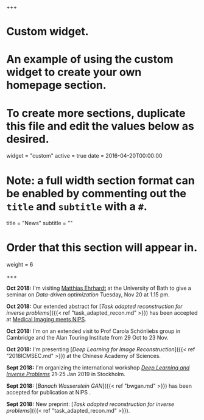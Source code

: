 +++
# Custom widget.
# An example of using the custom widget to create your own homepage section.
# To create more sections, duplicate this file and edit the values below as desired.
widget = "custom"
active = true
date = 2016-04-20T00:00:00

# Note: a full width section format can be enabled by commenting out the `title` and `subtitle` with a `#`.
title = "News"
subtitle = ""

# Order that this section will appear in.
weight = 6

+++

**Oct 2018:** I'm visiting [Matthias Ehrhardt](https://mehrhardt.github.io/) at the University of Bath to give a seminar on _Data-driven optimization_ Tuesday, Nov 20 at 1.15 pm.

**Oct 2018:** Our extended abstract for [_Task adapted reconstruction for inverse problems_]({{< ref "task_adapted_recon.md" >}}) has been accepted at [Medical Imaging meets NIPS](https://sites.google.com/view/med-nips-2018/home).

**Oct 2018:** I'm on an extended visit to Prof Carola Schönliebs group in Cambridge and the Alan Touring Institute from 29 Oct to 23 Nov.

**Oct 2018:** I'm presenting [_Deep Learning for Image Reconstruction_]({{< ref "2018ICMSEC.md" >}}) at the Chinese Academy of Sciences.

**Sept 2018:** I'm organizing the international workshop [_Deep Learning and Inverse Problems_](https://sites.google.com/view/dlip2019) 21-25 Jan 2019 in Stockholm.

**Sept 2018:** [_Banach Wasserstein GAN_]({{< ref "bwgan.md" >}}) has been accepted for publication at NIPS .

**Sept 2018:** New preprint: [_Task adapted reconstruction for inverse problems_]({{< ref "task_adapted_recon.md" >}}).